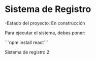 <h1> Sistema de Registro</h1>

-Estado del proyecto: En construcción 

Para ejecutar el sistema, debes poner:

´´´npm install react´´´ 

Sistema de registro 2
